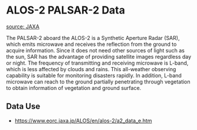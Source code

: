 # ALOS-2 PALSAR-2 Data

[source: JAXA](https://www.eorc.jaxa.jp/ALOS-2/en/about/palsar2.htm) 

The PALSAR-2 aboard the ALOS-2 is a Synthetic Aperture Radar (SAR), which emits microwave and receives the reflection from the ground to acquire information.
Since it does not need other sources of light such as the sun, SAR has the advantage of providing satellite images regardless day or night.
The frequency of transmitting and receiving microwave is L-band, which is less affected by clouds and rains.
This all-weather observing capability is suitable for monitoring disasters rapidly.
In addition, L-band microwave can reach to the ground partially penetrating through vegetation to obtain information of vegetation and ground surface.

## Data Use

- https://www.eorc.jaxa.jp/ALOS/en/alos-2/a2_data_e.htm 
